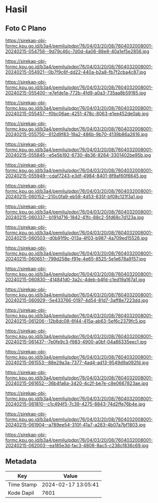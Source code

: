 # Hasil

## Foto C Plano

https://sirekap-obj-formc.kpu.go.id/b3a4/pemilu/pdpr/76/04/03/20/08/7604032008001-20240215-054758--9d79c46c-7d0d-4a06-88e8-40a1ef5e2856.jpg

https://sirekap-obj-formc.kpu.go.id/b3a4/pemilu/pdpr/76/04/03/20/08/7604032008001-20240215-054921--0b7f9c6f-dd22-440a-b2a8-fb7f2cba4c87.jpg

https://sirekap-obj-formc.kpu.go.id/b3a4/pemilu/pdpr/76/04/03/20/08/7604032008001-20240215-055400--e7efde1a-772b-4fd9-a0a3-735aa8b59185.jpg

https://sirekap-obj-formc.kpu.go.id/b3a4/pemilu/pdpr/76/04/03/20/08/7604032008001-20240215-055457--f0bc06ae-4251-478c-8063-e1ee452de0ab.jpg

https://sirekap-obj-formc.kpu.go.id/b3a4/pemilu/pdpr/76/04/03/20/08/7604032008001-20240215-055750--612d9f83-19a2-486b-9b70-4139b86a2616.jpg

https://sirekap-obj-formc.kpu.go.id/b3a4/pemilu/pdpr/76/04/03/20/08/7604032008001-20240215-055845--e5e5b192-6730-4b36-8264-3301402be95b.jpg

https://sirekap-obj-formc.kpu.go.id/b3a4/pemilu/pdpr/76/04/03/20/08/7604032008001-20240215-055949--cdaf7243-e3df-4984-8401-8f9af60f6645.jpg

https://sirekap-obj-formc.kpu.go.id/b3a4/pemilu/pdpr/76/04/03/20/08/7604032008001-20240215-060152--210c0fa9-eb58-4d53-835f-bf08c121f3a1.jpg

https://sirekap-obj-formc.kpu.go.id/b3a4/pemilu/pdpr/76/04/03/20/08/7604032008001-20240215-060337--b191d716-1842-41fc-88c2-5fd68c7d123a.jpg

https://sirekap-obj-formc.kpu.go.id/b3a4/pemilu/pdpr/76/04/03/20/08/7604032008001-20240215-060503--d0b91f9c-013a-4f03-b987-4a709ed15526.jpg

https://sirekap-obj-formc.kpu.go.id/b3a4/pemilu/pdpr/76/04/03/20/08/7604032008001-20240215-060651--799d258e-f91e-4e65-8525-5e1e678a9157.jpg

https://sirekap-obj-formc.kpu.go.id/b3a4/pemilu/pdpr/76/04/03/20/08/7604032008001-20240215-060830--414841d0-3a2c-4deb-b4fd-c1ed19a167a1.jpg

https://sirekap-obj-formc.kpu.go.id/b3a4/pemilu/pdpr/76/04/03/20/08/7604032008001-20240215-060929--5e433766-0197-4d54-81d7-3aff8e7223dd.jpg

https://sirekap-obj-formc.kpu.go.id/b3a4/pemilu/pdpr/76/04/03/20/08/7604032008001-20240215-061206--12b8dc08-6f44-415a-ab63-5ef6c2379fc5.jpg

https://sirekap-obj-formc.kpu.go.id/b3a4/pemilu/pdpr/76/04/03/20/08/7604032008001-20240215-061437--7e0fe9c3-f983-4900-a0bf-04a86335eec1.jpg

https://sirekap-obj-formc.kpu.go.id/b3a4/pemilu/pdpr/76/04/03/20/08/7604032008001-20240215-061553--88e29a3a-7377-4ad4-ad13-9549d9a092fd.jpg

https://sirekap-obj-formc.kpu.go.id/b3a4/pemilu/pdpr/76/04/03/20/08/7604032008001-20240215-061652--36b4fa6a-3420-4c2f-be7e-c8e0667823ae.jpg

https://sirekap-obj-formc.kpu.go.id/b3a4/pemilu/pdpr/76/04/03/20/08/7604032008001-20240215-061810--c1c494f5-7c39-4275-8843-74d2ffe76b4e.jpg

https://sirekap-obj-formc.kpu.go.id/b3a4/pemilu/pdpr/76/04/03/20/08/7604032008001-20240215-061904--a789ee54-310f-41a7-a283-4b07a7bf1803.jpg

https://sirekap-obj-formc.kpu.go.id/b3a4/pemilu/pdpr/76/04/03/20/08/7604032008001-20240215-062003--ea185e3d-fac3-4808-8ac5-c238cf836c69.jpg


## Metadata

| Key        | Value               |
| ---------- | ------------------- |
| Time Stamp | 2024-02-17 13:05:41 |
| Kode Dapil | 7601                |



